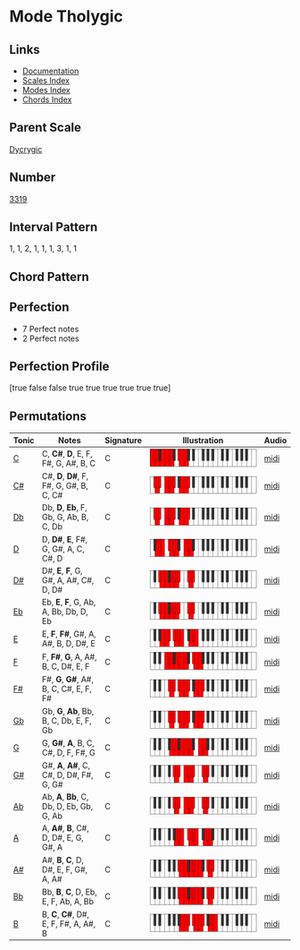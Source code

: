 # Mode Tholygic

## Links

- [Documentation](README.md)
- [Scales Index](Scales.md)
- [Modes Index](Modes.md)
- [Chords Index](Chords.md)

## Parent Scale

[Dycrygic](ScaleDycrygic.md)

## Number

[3319](https://ianring.com/musictheory/scales/3319)

## Interval Pattern

1, 1, 2, 1, 1, 1, 3, 1, 1

## Chord Pattern



## Perfection

- 7 Perfect notes
- 2 Perfect notes

## Perfection Profile

[true false false true true true true true true]

## Permutations

| Tonic | Notes | Signature | Illustration | Audio |
|-------|-------|-----------|--------------|-------|
| [C](ModeCNaturalTholygic.md) | C, **C#**, **D**, E, F, F#, G, A#, B, C | C | ![CNaturalTholygic](ModeCNaturalTholygic.png) | [midi](https://github.com/edipermadi/music/blob/main/docs/ModeCNaturalTholygic.mid?raw=true) |
| [C#](ModeCSharpTholygic.md) | C#, **D**, **D#**, F, F#, G, G#, B, C, C# | C | ![CSharpTholygic](ModeCSharpTholygic.png) | [midi](https://github.com/edipermadi/music/blob/main/docs/ModeCSharpTholygic.mid?raw=true) |
| [Db](ModeDFlatTholygic.md) | Db, **D**, **Eb**, F, Gb, G, Ab, B, C, Db | C | ![DFlatTholygic](ModeDFlatTholygic.png) | [midi](https://github.com/edipermadi/music/blob/main/docs/ModeDFlatTholygic.mid?raw=true) |
| [D](ModeDNaturalTholygic.md) | D, **D#**, **E**, F#, G, G#, A, C, C#, D | C | ![DNaturalTholygic](ModeDNaturalTholygic.png) | [midi](https://github.com/edipermadi/music/blob/main/docs/ModeDNaturalTholygic.mid?raw=true) |
| [D#](ModeDSharpTholygic.md) | D#, **E**, **F**, G, G#, A, A#, C#, D, D# | C | ![DSharpTholygic](ModeDSharpTholygic.png) | [midi](https://github.com/edipermadi/music/blob/main/docs/ModeDSharpTholygic.mid?raw=true) |
| [Eb](ModeEFlatTholygic.md) | Eb, **E**, **F**, G, Ab, A, Bb, Db, D, Eb | C | ![EFlatTholygic](ModeEFlatTholygic.png) | [midi](https://github.com/edipermadi/music/blob/main/docs/ModeEFlatTholygic.mid?raw=true) |
| [E](ModeENaturalTholygic.md) | E, **F**, **F#**, G#, A, A#, B, D, D#, E | C | ![ENaturalTholygic](ModeENaturalTholygic.png) | [midi](https://github.com/edipermadi/music/blob/main/docs/ModeENaturalTholygic.mid?raw=true) |
| [F](ModeFNaturalTholygic.md) | F, **F#**, **G**, A, A#, B, C, D#, E, F | C | ![FNaturalTholygic](ModeFNaturalTholygic.png) | [midi](https://github.com/edipermadi/music/blob/main/docs/ModeFNaturalTholygic.mid?raw=true) |
| [F#](ModeFSharpTholygic.md) | F#, **G**, **G#**, A#, B, C, C#, E, F, F# | C | ![FSharpTholygic](ModeFSharpTholygic.png) | [midi](https://github.com/edipermadi/music/blob/main/docs/ModeFSharpTholygic.mid?raw=true) |
| [Gb](ModeGFlatTholygic.md) | Gb, **G**, **Ab**, Bb, B, C, Db, E, F, Gb | C | ![GFlatTholygic](ModeGFlatTholygic.png) | [midi](https://github.com/edipermadi/music/blob/main/docs/ModeGFlatTholygic.mid?raw=true) |
| [G](ModeGNaturalTholygic.md) | G, **G#**, **A**, B, C, C#, D, F, F#, G | C | ![GNaturalTholygic](ModeGNaturalTholygic.png) | [midi](https://github.com/edipermadi/music/blob/main/docs/ModeGNaturalTholygic.mid?raw=true) |
| [G#](ModeGSharpTholygic.md) | G#, **A**, **A#**, C, C#, D, D#, F#, G, G# | C | ![GSharpTholygic](ModeGSharpTholygic.png) | [midi](https://github.com/edipermadi/music/blob/main/docs/ModeGSharpTholygic.mid?raw=true) |
| [Ab](ModeAFlatTholygic.md) | Ab, **A**, **Bb**, C, Db, D, Eb, Gb, G, Ab | C | ![AFlatTholygic](ModeAFlatTholygic.png) | [midi](https://github.com/edipermadi/music/blob/main/docs/ModeAFlatTholygic.mid?raw=true) |
| [A](ModeANaturalTholygic.md) | A, **A#**, **B**, C#, D, D#, E, G, G#, A | C | ![ANaturalTholygic](ModeANaturalTholygic.png) | [midi](https://github.com/edipermadi/music/blob/main/docs/ModeANaturalTholygic.mid?raw=true) |
| [A#](ModeASharpTholygic.md) | A#, **B**, **C**, D, D#, E, F, G#, A, A# | C | ![ASharpTholygic](ModeASharpTholygic.png) | [midi](https://github.com/edipermadi/music/blob/main/docs/ModeASharpTholygic.mid?raw=true) |
| [Bb](ModeBFlatTholygic.md) | Bb, **B**, **C**, D, Eb, E, F, Ab, A, Bb | C | ![BFlatTholygic](ModeBFlatTholygic.png) | [midi](https://github.com/edipermadi/music/blob/main/docs/ModeBFlatTholygic.mid?raw=true) |
| [B](ModeBNaturalTholygic.md) | B, **C**, **C#**, D#, E, F, F#, A, A#, B | C | ![BNaturalTholygic](ModeBNaturalTholygic.png) | [midi](https://github.com/edipermadi/music/blob/main/docs/ModeBNaturalTholygic.mid?raw=true) |
